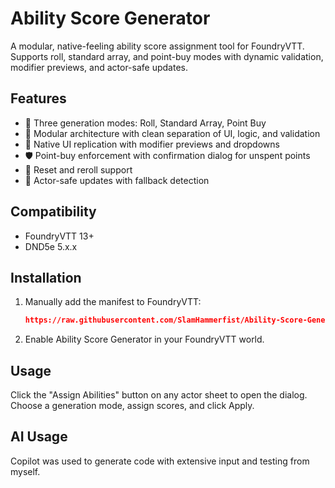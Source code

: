 # Ability Score Generator

A modular, native-feeling ability score assignment tool for FoundryVTT. Supports roll, standard array, and point-buy modes with dynamic validation, modifier previews, and actor-safe updates.

## Features

- 🧠 Three generation modes: Roll, Standard Array, Point Buy
- 🧩 Modular architecture with clean separation of UI, logic, and validation
- 🎯 Native UI replication with modifier previews and dropdowns
- 🛡️ Point-buy enforcement with confirmation dialog for unspent points
- 🔄 Reset and reroll support
- 🧪 Actor-safe updates with fallback detection

## Compatibility

- FoundryVTT 13+
- DND5e 5.x.x

## Installation

1. Manually add the manifest to FoundryVTT:
   ```json
   https://raw.githubusercontent.com/SlamHammerfist/Ability-Score-Generator/refs/heads/main/module.json
2. Enable Ability Score Generator in your FoundryVTT world.

## Usage

Click the "Assign Abilities" button on any actor sheet to open the dialog. Choose a generation mode, assign scores, and click Apply.

## AI Usage

Copilot was used to generate code with extensive input and testing from myself.
